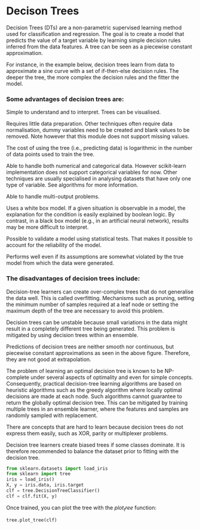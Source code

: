 # Decison Trees

Decision Trees (DTs) are a non-parametric supervised learning method used for classification and regression. The goal is to create a model that predicts the value of a target variable by learning simple decision rules inferred from the data features. A tree can be seen as a piecewise constant approximation.

For instance, in the example below, decision trees learn from data to approximate a sine curve with a set of if-then-else decision rules. The deeper the tree, the more complex the decision rules and the fitter the model.

### Some advantages of decision trees are:

Simple to understand and to interpret. Trees can be visualised.

Requires little data preparation. Other techniques often require data normalisation, dummy variables need to be created and blank values to be removed. Note however that this module does not support missing values.

The cost of using the tree (i.e., predicting data) is logarithmic in the number of data points used to train the tree.

Able to handle both numerical and categorical data. However scikit-learn implementation does not support categorical variables for now. Other techniques are usually specialised in analysing datasets that have only one type of variable. See algorithms for more information.

Able to handle multi-output problems.

Uses a white box model. If a given situation is observable in a model, the explanation for the condition is easily explained by boolean logic. By contrast, in a black box model (e.g., in an artificial neural network), results may be more difficult to interpret.

Possible to validate a model using statistical tests. That makes it possible to account for the reliability of the model.

Performs well even if its assumptions are somewhat violated by the true model from which the data were generated.

### The disadvantages of decision trees include:

Decision-tree learners can create over-complex trees that do not generalise the data well. This is called overfitting. Mechanisms such as pruning, setting the minimum number of samples required at a leaf node or setting the maximum depth of the tree are necessary to avoid this problem.

Decision trees can be unstable because small variations in the data might result in a completely different tree being generated. This problem is mitigated by using decision trees within an ensemble.

Predictions of decision trees are neither smooth nor continuous, but piecewise constant approximations as seen in the above figure. Therefore, they are not good at extrapolation.

The problem of learning an optimal decision tree is known to be NP-complete under several aspects of optimality and even for simple concepts. Consequently, practical decision-tree learning algorithms are based on heuristic algorithms such as the greedy algorithm where locally optimal decisions are made at each node. Such algorithms cannot guarantee to return the globally optimal decision tree. This can be mitigated by training multiple trees in an ensemble learner, where the features and samples are randomly sampled with replacement.

There are concepts that are hard to learn because decision trees do not express them easily, such as XOR, parity or multiplexer problems.

Decision tree learners create biased trees if some classes dominate. It is therefore recommended to balance the dataset prior to fitting with the decision tree.

``` python
from sklearn.datasets import load_iris
from sklearn import tree
iris = load_iris()
X, y = iris.data, iris.target
clf = tree.DecisionTreeClassifier()
clf = clf.fit(X, y)

```
Once trained, you can plot the tree with the $`plot_tree`$ function:

``` python
tree.plot_tree(clf) 
```

